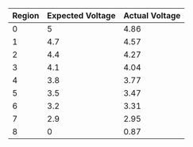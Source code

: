 
| Region | Expected Voltage | Actual Voltage |
| ------ | ---------------- | -------------- |
| 0      | 5                | 4.86           |
| 1      | 4.7              | 4.57           |
| 2      | 4.4              | 4.27           |
| 3      | 4.1              | 4.04           |
| 4      | 3.8              | 3.77           |
| 5      | 3.5              | 3.47           |
| 6      | 3.2              | 3.31           |
| 7      | 2.9              | 2.95           |
| 8      | 0                | 0.87           |
